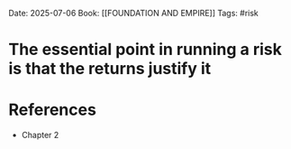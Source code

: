 Date: 2025-07-06
Book: [[FOUNDATION AND EMPIRE]]
Tags: #risk 
# The essential point in running a risk is that the returns justify it



# References
- Chapter 2